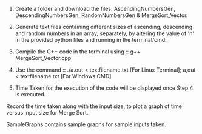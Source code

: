 1. Create a folder and download the files: AscendingNumbersGen, DescendingNumbersGen, RandomNumbersGen & MergeSort_Vector.

2. Generate text files containing different sizes of ascending, descending and random numbers in an array, separately, by altering the value of 'n' in the provided python files and running in the terminal/cmd.

3. Compile the C++ code in the terminal using :: g++ MergeSort_Vector.cpp

4. Use the command :: ./a.out < textfilename.txt [For Linux Terminal]; a,out < textfilename.txt [For Windows CMD]

5. Time Taken for the execution of the code will be displayed once Step 4 is executed.

Record the time taken along with the input size, to plot a graph of time versus input size for Merge Sort.

SampleGraphs contains sample graphs for sample inputs taken.

